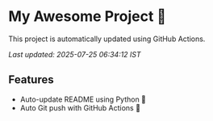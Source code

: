 # My Awesome Project 🚀

This project is automatically updated using GitHub Actions.

_Last updated: 2025-07-25 06:34:12 IST_

## Features
- Auto-update README using Python 🐍
- Auto Git push with GitHub Actions 🤖
